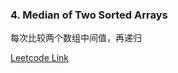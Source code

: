 ### 4. Median of Two Sorted Arrays

每次比较两个数组中间值，再递归

[Leetcode Link](https://leetcode.com/problems/median-of-two-sorted-arrays/)